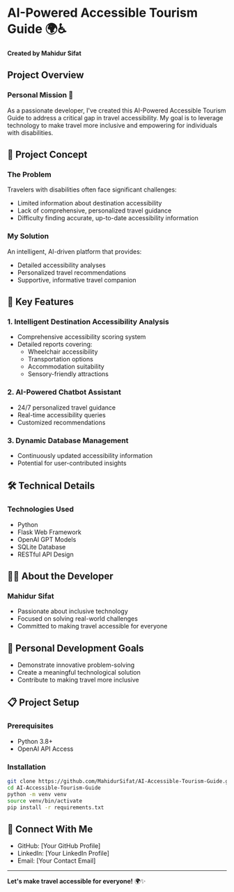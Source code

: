 # AI-Powered Accessible Tourism Guide 🌍♿️

**Created by Mahidur Sifat**

## Project Overview

### Personal Mission 🚀
As a passionate developer, I've created this AI-Powered Accessible Tourism Guide to address a critical gap in travel accessibility. My goal is to leverage technology to make travel more inclusive and empowering for individuals with disabilities.

## 🌟 Project Concept

### The Problem
Travelers with disabilities often face significant challenges:
- Limited information about destination accessibility
- Lack of comprehensive, personalized travel guidance
- Difficulty finding accurate, up-to-date accessibility information

### My Solution
An intelligent, AI-driven platform that provides:
- Detailed accessibility analyses
- Personalized travel recommendations
- Supportive, informative travel companion

## 🔬 Key Features

### 1. Intelligent Destination Accessibility Analysis
- Comprehensive accessibility scoring system
- Detailed reports covering:
  - Wheelchair accessibility
  - Transportation options
  - Accommodation suitability
  - Sensory-friendly attractions

### 2. AI-Powered Chatbot Assistant
- 24/7 personalized travel guidance
- Real-time accessibility queries
- Customized recommendations

### 3. Dynamic Database Management
- Continuously updated accessibility information
- Potential for user-contributed insights

## 🛠 Technical Details

### Technologies Used
- Python
- Flask Web Framework
- OpenAI GPT Models
- SQLite Database
- RESTful API Design

## 👨‍💻 About the Developer

### Mahidur Sifat
- Passionate about inclusive technology
- Focused on solving real-world challenges
- Committed to making travel accessible for everyone

## 🚀 Personal Development Goals
- Demonstrate innovative problem-solving
- Create a meaningful technological solution
- Contribute to making travel more inclusive

## 📋 Project Setup

### Prerequisites
- Python 3.8+
- OpenAI API Access

### Installation
```bash
git clone https://github.com/MahidurSifat/AI-Accessible-Tourism-Guide.git
cd AI-Accessible-Tourism-Guide
python -m venv venv
source venv/bin/activate
pip install -r requirements.txt
```

## 🤝 Connect With Me
- GitHub: [Your GitHub Profile]
- LinkedIn: [Your LinkedIn Profile]
- Email: [Your Contact Email]

---

**Let's make travel accessible for everyone!** 🌍✨
